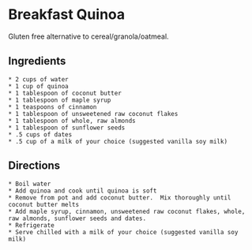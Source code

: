 # Breakfast Quinoa
Gluten free alternative to cereal/granola/oatmeal.

## Ingredients

    * 2 cups of water
    * 1 cup of quinoa
    * 1 tablespoon of coconut butter
    * 1 tablespoon of maple syrup
    * 1 teaspoons of cinnamon
    * 1 tablespoon of unsweetened raw coconut flakes
    * 1 tablespoon of whole, raw almonds
    * 1 tablespoon of sunflower seeds
    * .5 cups of dates
    * .5 cup of a milk of your choice (suggested vanilla soy milk)

## Directions

    * Boil water
    * Add quinoa and cook until quinoa is soft
    * Remove from pot and add coconut butter.  Mix thoroughly until coconut butter melts
    * Add maple syrup, cinnamon, unsweetened raw coconut flakes, whole, raw almonds, sunflower seeds and dates.
    * Refrigerate
    * Serve chilled with a milk of your choice (suggested vanilla soy milk)

